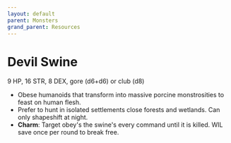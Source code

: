 ```yaml
---
layout: default
parent: Monsters
grand_parent: Resources
---
```


# Devil Swine

9 HP, 16 STR, 8 DEX, gore (d6+d6) or club (d8)

- Obese humanoids that transform into massive porcine monstrosities to feast on human flesh.
- Prefer to hunt in isolated settlements close forests and wetlands. Can only shapeshift at night.
- **Charm**: Target obey's the swine's every command until it is killed. WIL save once per round to break free.